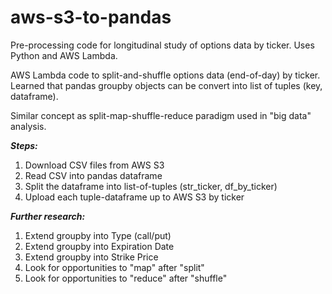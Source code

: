 # aws-s3-to-pandas

Pre-processing code for longitudinal study of options data by ticker.  Uses Python and AWS Lambda.  

AWS Lambda code to split-and-shuffle options data (end-of-day) by ticker.  Learned that pandas groupby objects can be convert into list of tuples (key, dataframe).  

Similar concept as split-map-shuffle-reduce paradigm used in "big data" analysis.  

***Steps:***
1. Download CSV files from AWS S3  
1. Read CSV into pandas dataframe
1. Split the dataframe into list-of-tuples (str_ticker, df_by_ticker)
1. Upload each tuple-dataframe up to AWS S3 by ticker 

***Further research:***
1. Extend groupby into Type (call/put)
1. Extend groupby into Expiration Date
1. Extend groupby into Strike Price
1. Look for opportunities to "map" after "split"
1. Look for opportunities to "reduce" after "shuffle"
